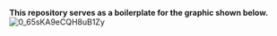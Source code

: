 **This repository serves as a boilerplate for the graphic shown below.**
![0_65sKA9eCQH8uB1Zy](https://github.com/user-attachments/assets/4ea51d71-7768-452d-b47e-1e88de27d5a2)
